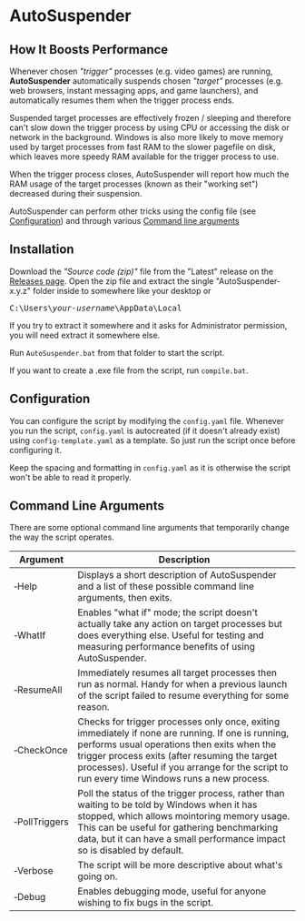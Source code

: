 # AutoSuspender

## How It Boosts Performance

Whenever chosen _"trigger"_ processes (e.g. video games) are running,
**AutoSuspender** automatically suspends chosen _"target"_ processes (e.g. web
browsers, instant messaging apps, and game launchers), and automatically
resumes them when the trigger process ends.

Suspended target processes are effectively frozen / sleeping and therefore
can't slow down the trigger process by using CPU or accessing the disk or
network in the background. Windows is also more likely to move memory used by
target processes from fast RAM to the slower pagefile on disk, which leaves more
speedy RAM available for the trigger process to use.

When the trigger process closes, AutoSuspender will report how much the RAM
usage of the target processes (known as their "working set") decreased during
their suspension.

AutoSuspender can perform other tricks using the config file (see
[Configuration](#configuration)) and through various
[Command line arguments](#command-line-arguments)

## Installation

Download the _"Source code (zip)"_ file from the "Latest" release on the
[Releases page](https://github.com/BenKennish/AutoSuspender/releases).
Open the zip file and extract the single "AutoSuspender-x.y.z" folder inside to
somewhere like your desktop or

<pre>C:\Users\<em>your-username</em>\AppData\Local</pre>

If you try to extract it somewhere and it asks for Administrator permission,
you will need extract it somewhere else.

Run `AutoSuspender.bat` from that folder to start the script.

If you want to create a .exe file from the script, run `compile.bat`.

## Configuration

You can configure the script by modifying the `config.yaml` file. Whenever you
run the script, `config.yaml` is autocreated (if it doesn't already exist)
using `config-template.yaml` as a template. So just run the script once before
configuring it.

Keep the spacing and formatting in `config.yaml` as it is otherwise the script
won't be able to read it properly.

## Command Line Arguments

There are some optional command line arguments that temporarily change the way the script operates.

| Argument            | Description                                                                                                                                                                                                                                                                                       |
| ------------------- | ------------------------------------------------------------------------------------------------------------------------------------------------------------------------------------------------------------------------------------------------------------------------------------------------- |
| &#8209;Help         | Displays a short description of AutoSuspender and a list of these possible command line arguments, then exits.                                                                                                                                                                                    |
| &#8209;WhatIf       | Enables "what if" mode; the script doesn't actually take any action on target processes but does everything else. Useful for testing and measuring performance benefits of using AutoSuspender.                                                                                                   |
| &#8209;ResumeAll    | Immediately resumes all target processes then run as normal. Handy for when a previous launch of the script failed to resume everything for some reason.                                                                                                                                          |
| &#8209;CheckOnce    | Checks for trigger processes only once, exiting immediately if none are running. If one is running, performs usual operations then exits when the trigger process exits (after resuming the target processes). Useful if you arrange for the script to run every time Windows runs a new process. |
| &#8209;PollTriggers | Poll the status of the trigger process, rather than waiting to be told by Windows when it has stopped, which allows mointoring memory usage. This can be useful for gathering benchmarking data, but it can have a small performance impact so is disabled by default.                            |
| &#8209;Verbose      | The script will be more descriptive about what's going on.                                                                                                                                                                                                                                        |
| &#8209;Debug        | Enables debugging mode, useful for anyone wishing to fix bugs in the script.                                                                                                                                                                                                                      |
